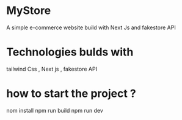 # MyStore
A simple e-commerce  website build with Next Js and fakestore API
# Technologies bulds with 
tailwind Css , Next js , fakestore API
# how to start the project ? 
nom install
npm run build 
npm run dev 
